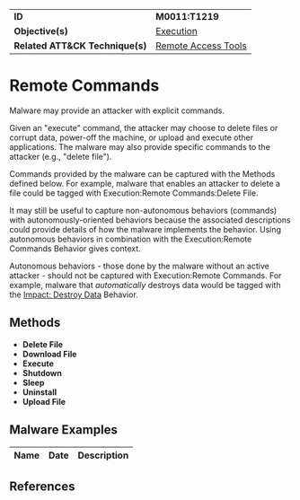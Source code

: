 |||
|---------|------------------------|
|**ID**|**M0011:T1219**|
|**Objective(s)**| [Execution](https://github.com/MBCProject/mbc-markdown/tree/master/execution)|
|**Related ATT&CK Technique(s)**|[Remote Access Tools](https://attack.mitre.org/techniques/T1219)|


Remote Commands
===============
Malware may provide an attacker with explicit commands.  

Given an "execute" command, the attacker may choose to delete files or corrupt data, power-off the machine, or upload and execute other applications. The malware may also provide specific commands to the attacker (e.g., "delete file"). 

Commands provided by the malware can be captured with the Methods defined below. For example, malware that enables an attacker to delete a file could be tagged with Execution:Remote Commands:Delete File.

It may still be useful to capture non-autonomous behaviors (commands) with autonomously-oriented behaviors because the associated descriptions could provide details of how the malware implements the behavior. Using autonomous behaviors in combination with the Execution:Remote Commands Behavior gives context.

Autonomous behaviors - those done by the malware without an active attacker - should not be captured with Execution:Remote Commands. For example, malware that *automatically* destroys data would be tagged with the [Impact: Destroy Data](https://github.com/MBCProject/mbc-markdown/blob/master/impact/destroy-data.md) Behavior.

Methods
-------
* **Delete File**
* **Download File**
* **Execute**
* **Shutdown**
* **Sleep**
* **Uninstall**
* **Upload File**

Malware Examples
----------------
|Name|Date|Description|
|-----------------------------|--------|-----------------------------|


References
----------
